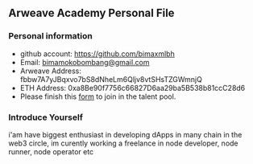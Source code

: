 ## Arweave Academy Personal File

### Personal information

- github account: https://github.com/bimaxmlbh
- Email: bimamokobombang@gmail.com
- Arweave Address: fbbw7A7yJBqxvo7bS8dNheLm6Qljv8vtSHsTZGWmnjQ
- ETH Address: 0xa8Be90f7756c66827D6aa29ba5B538b81ccC28d6
- Please finish this [form](https://docs.google.com/forms/d/e/1FAIpQLSfWA5fIIcBgmRppm3jNz5vmf9Mai_QMVil-2pO4r7YKn_Zhtw/viewform?usp=sf_link) to join in the talent pool.

### Introduce Yourself
 i'am have biggest enthusiast in developing dApps in many chain in the web3 circle, im curently working a freelance in node developer, node runner, node operator etc